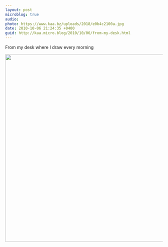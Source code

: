```yaml
---
layout: post
microblog: true
audio: 
photo: https://www.kaa.bz/uploads/2018/e0b4c2100a.jpg
date: 2010-10-06 21:24:35 +0400
guid: http://kaa.micro.blog/2010/10/06/from-my-desk.html
---
```

From my desk where I draw every morning

<img src="https://www.kaa.bz/uploads/2018/e0b4c2100a.jpg" width="600" height="600" />
